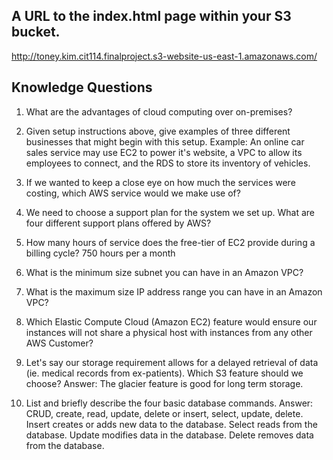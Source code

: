 ## A URL to the index.html page within your S3 bucket.
http://toney.kim.cit114.finalproject.s3-website-us-east-1.amazonaws.com/


## Knowledge Questions
1. What are the advantages of cloud computing over on-premises?


2. Given setup instructions above, give examples of three different businesses that might begin with this setup.
     Example: An online car sales service may use EC2 to power it's website, a VPC to allow its employees to connect, and the RDS to store its inventory of vehicles.


3. If we wanted to keep a close eye on how much the services were costing, which AWS service would we make use of?


4. We need to choose a support plan for the system we set up. What are four different support plans offered by AWS?


5. How many hours of service does the free-tier of EC2 provide during a billing cycle?
750 hours per a month

6. What is the minimum size subnet you can have in an Amazon VPC?


7. What is the maximum size IP address range you can have in an Amazon VPC?


8. Which Elastic Compute Cloud (Amazon EC2) feature would ensure our instances will not share a physical host with instances from any other AWS Customer?


9. Let's say our storage requirement allows for a delayed retrieval of data (ie. medical records from ex-patients). Which S3 feature should we choose?
Answer: The glacier feature is good for long term storage.

10. List and briefly describe the four basic database commands.
Answer: CRUD, create, read, update, delete or insert, select, update, delete. Insert creates or adds new data to the database. Select reads from the database. Update modifies data in the database. Delete removes data from the database.
